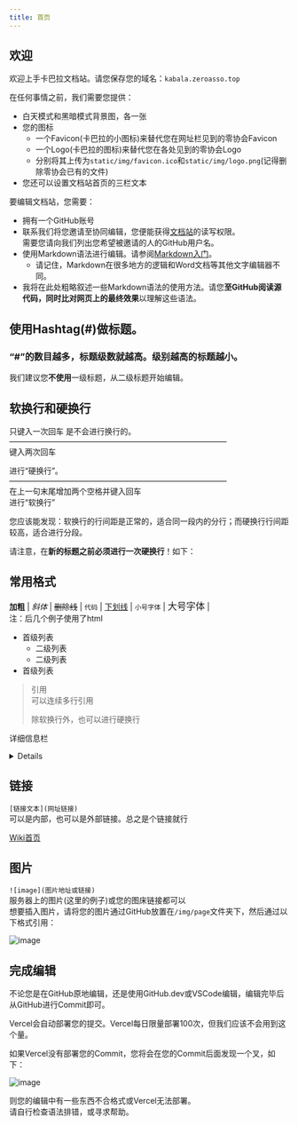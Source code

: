 ```yaml
---
title: 首页
---
```


## 欢迎
欢迎上手卡巴拉文档站。请您保存您的域名：```kabala.zeroasso.top```

在任何事情之前，我们需要您提供：
- 白天模式和黑暗模式背景图，各一张
- 您的图标
  - 一个Favicon(卡巴拉的小图标)来替代您在网址栏见到的零协会Favicon
  - 一个Logo(卡巴拉的图标)来替代您在各处见到的零协会Logo
  - 分别将其上传为```static/img/favicon.ico```和```static/img/logo.png```(记得删除零协会已有的文件)
- 您还可以设置文档站首页的三栏文本

要编辑文档站，您需要：
- 拥有一个GitHub账号
- 联系我们将您邀请至协同编辑，您便能获得[文档站](https://github.com/ZengXiaoPi/Kabala_Wiki)的读写权限。  
需要您请向我们列出您希望被邀请的人的GitHub用户名。
- 使用Markdown语法进行编辑。请参阅[Markdown入门](https://markdown.com.cn/intro.html)。
  - 请记住，Markdown在很多地方的逻辑和Word文档等其他文字编辑器不同。
- 我将在此处粗略叙述一些Markdown语法的使用方法。请您**至GitHub阅读源代码，同时比对网页上的最终效果**以理解这些语法。

## 使用Hashtag(#)做标题。
### “#”的数目越多，标题级数就越高。级别越高的标题越小。
我们建议您**不使用**一级标题，从二级标题开始编辑。

## 软换行和硬换行
只键入一次回车
是不会进行换行的。  
————————————————————————————  
键入两次回车

进行“硬换行”。  
————————————————————————————  
在上一句末尾增加两个空格并键入回车  
进行“软换行”

您应该能发现：软换行的行间距是正常的，适合同一段内的分行；而硬换行行间距较高，适合进行分段。

请注意，在**新的标题之前必须进行一次硬换行**！如下：

## 常用格式
**加粗** | *斜体* | ~~删除线~~ | ```代码``` | <u>下划线</u> | <small>小号字体</small> | <big>大号字体</big> | <!--只有编辑者看得见的注释-->  
注：后几个例子使用了html

- 首级列表
  - 二级列表
  - 二级列表
- 首级列表

> 引用  
> 可以连续多行引用
> 
> 除软换行外，也可以进行硬换行

详细信息栏
<details>

<!--↑此处记得空行-->
这是一个隐藏栏

内部可以置入任何东西。
</details>

<!--↑此处记得空行-->
## 链接
```[链接文本](网址链接)```  
可以是内部，也可以是外部链接。总之是个链接就行

[Wiki首页](https://kabala.zeroasso.top)

## 图片
```![image](图片地址或链接)```  
服务器上的图片(这里的例子)或您的图床链接都可以  
想要插入图片，请将您的图片通过GitHub放置在```/img/page```文件夹下，然后通过以下格式引用：

![image](/img/page/exampleImage.png)

## 完成编辑
不论您是在GitHub原地编辑，还是使用GitHub.dev或VSCode编辑，编辑完毕后从GitHub进行Commit即可。

Vercel会自动部署您的提交。Vercel每日限量部署100次，但我们应该不会用到这个量。

如果Vercel没有部署您的Commit，您将会在您的Commit后面发现一个叉，如下：

![image](/img/page/deployfail.png)

则您的编辑中有一些东西不合格式或Vercel无法部署。  
请自行检查语法排错，或寻求帮助。
